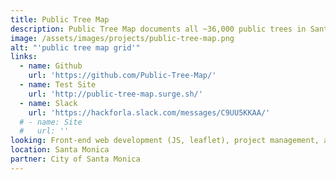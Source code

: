 ```yaml
---
title: Public Tree Map
description: Public Tree Map documents all ~36,000 public trees in Santa Monica's urban forest. The map includes contextual information compiled from open datasets and digitized city records. To reflect tree plantings and removals, the map updates every day.
image: /assets/images/projects/public-tree-map.png
alt: "'public tree map grid'"
links: 
  - name: Github
    url: 'https://github.com/Public-Tree-Map/'
  - name: Test Site
    url: 'http://public-tree-map.surge.sh/'
  - name: Slack
    url: 'https://hackforla.slack.com/messages/C9UU5KKAA/'
  # - name: Site
  #   url: ''
looking: Front-end web development (JS, leaflet), project management, appreciation for trees.
location: Santa Monica
partner: City of Santa Monica
---
```

